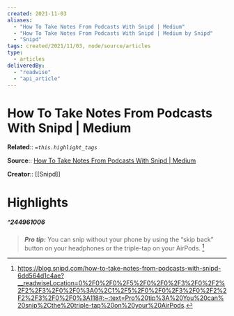 ```yaml
---
created: 2021-11-03
aliases:
  - "How To Take Notes From Podcasts With Snipd | Medium"
  - "How To Take Notes From Podcasts With Snipd | Medium by Snipd"
  - "Snipd"
tags: created/2021/11/03, node/source/articles
type:
  - articles
deliveredBy:
  - "readwise"
  - "api_article"
---
```

# How To Take Notes From Podcasts With Snipd | Medium

**Related**:: 
*`=this.highlight_tags`*

**Source**:: [How To Take Notes From Podcasts With Snipd | Medium](https://blog.snipd.com/how-to-take-notes-from-podcasts-with-snipd-6dd564d1c4ae)

**Creator**:: [[Snipd]]

# Highlights
##### ^244961006
  
> ***Pro tip:*** You can snip without your phone by using the “skip back” button on your headphones or the triple-tap on your AirPods. 
  [^244961006]

[^244961006]:  https://blog.snipd.com/how-to-take-notes-from-podcasts-with-snipd-6dd564d1c4ae?__readwiseLocation=0%2F0%2F0%2F5%2F0%2F0%2F3%2F0%2F2%2F2%2F3%2F0%2F0%3A0%2C1%2F5%2F0%2F0%2F3%2F0%2F2%2F2%2F3%2F0%2F0%3A118#:~:text=Pro%20tip%3A%20You%20can%20snip%2Cthe%20triple-tap%20on%20your%20AirPods.

